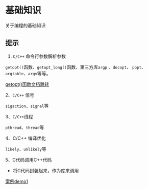 # 基础知识

关于编程的基础知识



## 提示

1. `C/C++` 命令行参数解析参数

`getopt()`函数、`getopt_long()`函数、第三方库`argp` 、`docopt`、 `popt`、`argtable`、`argv`等等。



[getopt()函数文档跳转](Command-line_argument_parsing/getopt_c/getopt_usage.md)



2、`C/C++` 信号

`sigaction`、`signal`等



3、`C/C++`线程

`pthread`、`thread`等



4、C/C++ 编译优化

`likely`、`unlikely`等



5、C代码调用C++代码

+ 将C代码封装起来，作为库来调用

[案例demo1](./c_invoke_cpp/demo1/readme_zh.md)
